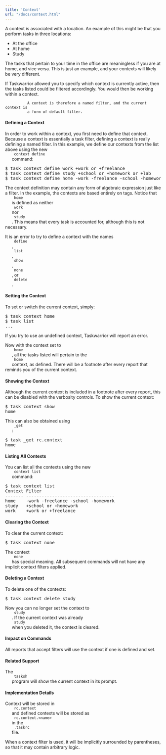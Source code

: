 ```yaml
---
title: 'Context'
url: "/docs/context.html"
---
```

<div class="col-md-10 main">
 <div class="row">
  <a name="context">
  </a>
  <p>
   A context is associated with a location. An example of this might
              be that you perform tasks in three locations:
   <ul>
    <li>
     At the office
    </li>
    <li>
     At home
    </li>
    <li>
     Study
    </li>
   </ul>
   The tasks that pertain to your time in the office are meaningless
              if you are at home, and vice versa. This is just an example, and
              your contexts will likely be very different.
  </p>
  <p>
   If Taskwarrior allowed you to specify which context is currently
              active, then the tasks listed could be filtered accordingly. You
              would then be working within a context.

              A context is therefore a named filter, and the current context is
              a form of default filter.
  </p>
  <a name="define">
  </a>
  <h4>
   Defining a Context
  </h4>
  <p>
   In order to work within a context, you first need to define that
              context. Because a context is essentially a task filter, defining
              a context is really defining a named filter. In this example, we
              define our contexts from the list above using the new
   <code>
    context define
   </code>
   command:
  </p>
  <pre>$ task context define work +work or +freelance
$ task context define study +school or +homework or +lab
$ task context define home -work -freelance -school -homework -lab</pre>
  <p>
   The context definition may contain any form of algebraic expression
              just like a filter. In the example, the contexts are based entirely
              on tags. Notice that
   <code>
    home
   </code>
   is defined as neither
   <code>
    work
   </code>
   nor
   <code>
    study
   </code>
   . This means that every
              task is accounted for, although this is not necessary.
  </p>
  <p>
   It is an error to try to define a context with the names
   <code>
    define
   </code>
   ,
   <code>
    list
   </code>
   ,
   <code>
    show
   </code>
   ,
   <code>
    none
   </code>
   , or
   <code>
    delete
   </code>
   .
  </p>
  <a name="set">
  </a>
  <h4>
   Setting the Context
  </h4>
  <p>
   To set or switch the current context, simply:
  </p>
  <pre>$ task context home
$ task list
...</pre>
  <p>
   If you try to use an undefined context, Taskwarrior will report an
              error.
  </p>
  <p>
   Now with the context set to
   <code>
    home
   </code>
   , all the tasks
              listed will pertain to the
   <code>
    home
   </code>
   context, as defined.
              There will be a footnote after every report that reminds you of
              the current context.
  </p>
  <a name="show">
  </a>
  <h4>
   Showing the Context
  </h4>
  <p>
   Although the current context is included in a footnote after every
              report, this can be disabled with the verbosity controls. To show
              the current context:
  </p>
  <pre>$ task context show
home</pre>
  <p>
   This can also be obtained using
   <code>
    _get
   </code>
   :
  </p>
  <pre>$ task _get rc.context
home</pre>
  <a name="list">
  </a>
  <h4>
   Listing All Contexts
  </h4>
  <p>
   You can list all the contexts using the new
   <code>
    context list
   </code>
   command:
  </p>
  <pre>$ task context list
Context Filter
------- ----------------------------------
home    -work -freelance -school -homework
study   +school or +homework
work    +work or +freelance</pre>
  <a name="clear">
  </a>
  <h4>
   Clearing the Context
  </h4>
  <p>
   To clear the current context:
  </p>
  <pre>$ task context none</pre>
  <p>
   The context
   <code>
    none
   </code>
   has special meaning.
              All subsequent commands will not have any implicit context filters
              applied.
  </p>
  <a name="delete">
  </a>
  <h4>
   Deleting a Context
  </h4>
  <p>
   To delete one of the contexts:
  </p>
  <pre>$ task context delete study</pre>
  <p>
   Now you can no longer set the context to
   <code>
    study
   </code>
   .  If
              the current context was already
   <code>
    study
   </code>
   when you deleted
              it, the context is cleared.
  </p>
  <a name="impact">
  </a>
  <h4>
   Impact on Commands
  </h4>
  <p>
   All reports that accept filters will use the context if one is
              defined and set.
  </p>
  <a name="related">
  </a>
  <h4>
   Related Support
  </h4>
  <p>
   The
   <code>
    tasksh
   </code>
   program will show the current context in its
              prompt.
  </p>
  <a name="implementation">
  </a>
  <h4>
   Implementation Details
  </h4>
  <p>
   Context will be stored in
   <code>
    rc.context
   </code>
   and defined contexts
              will be stored as
   <code>
    rc.context.&lt;name&gt;
   </code>
   in the
   <code>
    .taskrc
   </code>
   file.
  </p>
  <p>
   When a context filter is used, it will be implicitly surrounded by
              parentheses, so that it may contain arbitrary logic.
  </p>
 </div>
 <br/>
 <br/>
</div>

